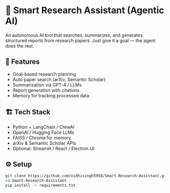 # 🧠 Smart Research Assistant (Agentic AI)

An autonomous AI tool that searches, summarizes, and generates structured reports from research papers. Just give it a goal — the agent does the rest.

## 🚀 Features
- Goal-based research planning
- Auto paper search (arXiv, Semantic Scholar)
- Summarization via GPT-4 / LLMs
- Report generation with citations
- Memory for tracking processed data

## 🏗 Tech Stack
- Python + LangChain / CrewAI
- OpenAI / Hugging Face LLMs
- FAISS / Chroma for memory
- arXiv & Semantic Scholar APIs
- Optional: Streamlit / React / Electron UI

## ⚙️ Setup

```bash
git clone https://github.com/nidhisingh5958/Smart-Research-Assistant.git
cd Smart-Research-Assistant
pip install -r requirements.txt
